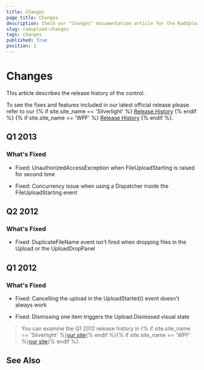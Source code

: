 ```yaml
---
title: Changes
page_title: Changes
description: Check our "Changes" documentation article for the RadUpload WPF control.
slug: radupload-changes
tags: changes
published: True
position: 2
---
```


# Changes



This article describes the release history of the control.

To see the fixes and features included in our latest official release please refer to our {% if site.site_name == 'Silverlight' %} [Release History](http://www.telerik.com/support/whats-new/silverlight/release-history) {% endif %} {% if site.site_name == 'WPF' %} [Release History](http://www.telerik.com/support/whats-new/wpf/release-history) {% endif %}.


## Q1 2013

### What's Fixed

* Fixed: UnauthorizedAccessException when FileUploadStarting is raised for second time

* Fixed: Concurrency issue when using a Dispatcher inside the FileUploadStarting event

## Q2 2012

### What's Fixed

* Fixed: DuplicateFileName event isn't fired when dropping files in the Upload or the UploadDropPanel

## Q1 2012

### What's Fixed

* Fixed: Cancelling the upload in the UploadStarted() event doesn't always work

* Fixed: Dismissing one item triggers the Upload.Dismissed visual state

>You can examine the Q1 2012 release history in {% if site.site_name == 'Silverlight' %}[our site](http://www.telerik.com/products/silverlight/whats-new/release_notes/q1-2012-version-2012-1-215-271395503.aspx){% endif %}{% if site.site_name == 'WPF' %}[our site](http://www.telerik.com/products/wpf/whats-new/release-history/q1-2012-version-2012-1-215-1506305735.aspx){% endif %}.
			  

## See Also
